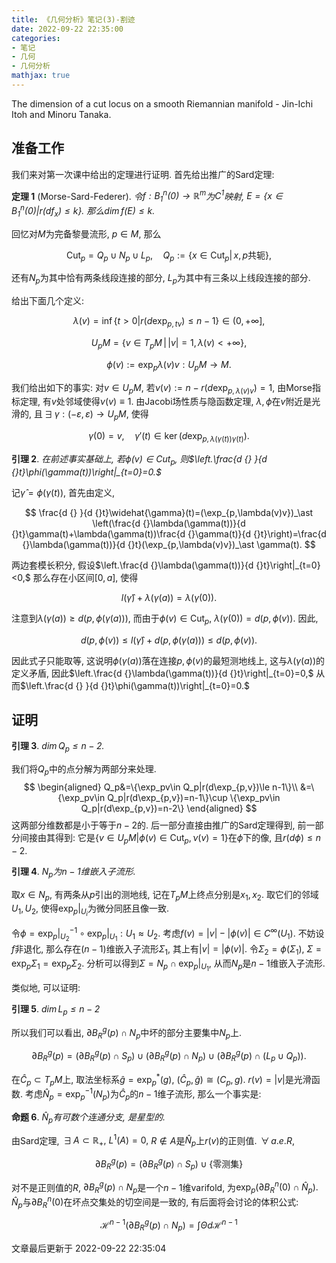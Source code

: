 ```yaml
---
title: 《几何分析》笔记(3)-割迹
date: 2022-09-22 22:35:00
categories: 
- 笔记
- 几何
- 几何分析
mathjax: true
---
```


The dimension of a cut locus on a smooth Riemannian manifold - Jin-Ichi
Itoh and Minoru Tanaka.

## 准备工作

我们来对第一次课中给出的定理进行证明. 首先给出推广的Sard定理:

**定理 1** (Morse-Sard-Federer). *令$f:B_1^n(0)\rightarrow \mathbb{R}^m$为$C^1$映射, $E=\{x\in B_1^n(0)|r(df_x)\le k\}.$ 那么$\dim f(E)\le k.$* 

回忆对$M$为完备黎曼流形, $p\in M,$ 那么


$$
\operatorname{Cut}_p=Q_p\cup N_p\cup L_p, \quad Q_{p}:=\{x\in \operatorname{Cut}_p|\,x,p\text{共轭}\},
$$


还有$N_p$为其中恰有两条线段连接的部分,
$L_p$为其中有三条以上线段连接的部分.

给出下面几个定义:


$$
\lambda(v)=\inf \{t>0|r(d\exp_{p,tv})\le n-1\}\in (0,+\infty],
$$




$$
U_pM=\{v\in T_pM\,|\,|v|=1,\lambda(v)<+\infty\},
$$




$$
\phi(v):=\exp_p\lambda(v)v: U_pM\rightarrow M.
$$



我们给出如下的事实: 对$v\in U_pM,$
若$\nu(v):=n-r(d\exp_{p,\lambda(v)v})=1,$ 由Morse指标定理,
有$v$处邻域使得$\nu(v)\equiv 1.$ 由Jacobi场性质与隐函数定理,
$\lambda,\phi$在$v$附近是光滑的,
且$\,\exists\,\gamma:(-\varepsilon,\varepsilon)\rightarrow U_pM,$ 使得


$$
\gamma(0)=v,\quad \gamma'(t)\in \ker(d\exp_{p,\lambda(\gamma(t))\gamma(t)}).
$$



**引理 2**. *在前述事实基础上, 若$\phi(v)\in \operatorname{Cut}_p,$ 则$\left.\frac{d {} }{d {}t}\phi(\gamma(t))\right|_{t=0}=0.$* 

记$\widehat{\gamma}=\phi(\gamma(t)),$ 首先由定义,


$$
\frac{d {} }{d {}t}\widehat{\gamma}(t)=(\exp_{p,\lambda(v)v})_\ast \left(\frac{d {}\lambda(\gamma(t))}{d {}t}\gamma(t)+\lambda(\gamma(t))\frac{d {}\gamma(t)}{d {}t}\right)=\frac{d {}\lambda(\gamma(t))}{d {}t}(\exp_{p,\lambda(v)v})_\ast \gamma(t).
$$


两边套模长积分,
假设$\left.\frac{d {}\lambda(\gamma(t))}{d {}t}\right|_{t=0}<0,$
那么存在小区间$[0,a],$ 使得


$$
l(\widehat{\gamma})+\lambda(\gamma(a))=\lambda(\gamma(0)).
$$


注意到$\lambda(\gamma(a))\ge d(p,\phi(\gamma(a))),$
而由于$\phi(v)\in \operatorname{Cut}_p,$
$\lambda(\gamma(0))=d(p,\phi(v)).$ 因此,


$$
d(p,\phi(v))\le l(\widehat{\gamma})+d(p,\phi(\gamma(a)))\le d(p,\phi(v)).
$$


因此式子只能取等,
这说明$\phi(\gamma(a))$落在连接$p,\phi(v)$的最短测地线上,
这与$\lambda(\gamma(a))$的定义矛盾,
因此$\left.\frac{d {}\lambda(\gamma(t))}{d {}t}\right|_{t=0}=0,$
从而$\left.\frac{d {} }{d {}t}\phi(\gamma(t))\right|_{t=0}=0.$

## 证明

**引理 3**. *$\dim Q_p\le n-2.$* 

我们将$Q_p$中的点分解为两部分来处理. 
$$
\begin{aligned}
 Q_p&=\{\exp_pv\in Q_p|r(d\exp_{p,v})\le n-1\}\\
 &=\{\exp_pv\in Q_p|r(d\exp_{p,v})=n-1\}\cup \{\exp_pv\in Q_p|r(d\exp_{p,v})=n-2\}
 \end{aligned}
$$
 这两部分维数都是小于等于$n-2$的.
后一部分直接由推广的Sard定理得到, 前一部分间接由其得到:
它是$\{v\in U_pM|\phi(v)\in \operatorname{Cut}_p,\nu(v)=1\}$在$\phi$下的像,
且$r(d\phi)\le n-2.$

**引理 4**. *$N_p$为$n-1$维嵌入子流形.* 

取$x\in N_p,$ 有两条从$p$引出的测地线, 记在$T_pM$上终点分别是$x_1,x_2.$
取它们的邻域$U_1,U_2,$ 使得$\exp_p|_{U_i}$为微分同胚且像一致.

令$\phi=\exp_p|_{U_2}^{-1}\circ \exp_p|_{U_1}:U_1\approx U_2.$
考虑$f(v)=|v|-|\phi(v)|\in C^\infty(U_1).$ 不妨设$f$非退化,
那么存在$(n-1)$维嵌入子流形$\Sigma_1,$ 其上有$|v|=|\phi(v)|.$
令$\Sigma_2=\phi(\Sigma_1),$ $\Sigma=\exp_p\Sigma_1=\exp_p\Sigma_2.$
分析可以得到$\Sigma=N_p\cap \exp_{p}|_{U_1},$
从而$N_p$是$n-1$维嵌入子流形.

类似地, 可以证明:

**引理 5**. *$\dim L_p\le n-2$* 

所以我们可以看出, $\partial B_R^g(p)\cap N_p$中坏的部分主要集中$N_p$上.


$$
\partial B_R^g(p)=(\partial B_R^g(p)\cap S_p)\cup (\partial B_R^g(p)\cap N_p)\cup (\partial B_R^g(p)\cap (L_p\cup Q_p)).
$$



在$\widehat{C}_p\subset T_pM$上, 取法坐标系$\widehat{g}=\exp_p^\ast (g),$
$(\widehat{C}_p,\widehat{g})\cong (C_p,g).$ $r(v)=|v|$是光滑函数.
考虑$\widehat{N}_p=\exp_p^{-1}(N_p)$为$\widehat{C}_p$的$n-1$维子流形,
那么一个事实是:

**命题 6**. *$\widehat{N}_p$有可数个连通分支, 是星型的.* 

由Sard定理, $\,\exists\,A\subset \mathbb{R}_+,$ $L^1(A)=0,$
$R\notin A$是$\widehat{N}_p$上$r(v)$的正则值. $\,\forall\,a.e. R,$


$$
\partial B_R^g(p)=(\partial B_R^g(p)\cap S_p)\cup \{\text{零测集}\}
$$



对不是正则值的$R,$ $\partial B_R^g(p)\cap N_p$是一个$n-1$维varifold,
为$\exp_p(\partial B_R^n(0)\cap \widehat{N}_p).$
$\widehat{N}_p$与$\partial B_R^n(0)$在坏点交集处的切空间是一致的,
有后面将会讨论的体积公式:


$$
\mathcal{H}^{n-1}(\partial B_R^g(p)\cap N_p)=\int \Theta d\mathcal{H}^{n-1}
$$



文章最后更新于 2022-09-22 22:35:04 

